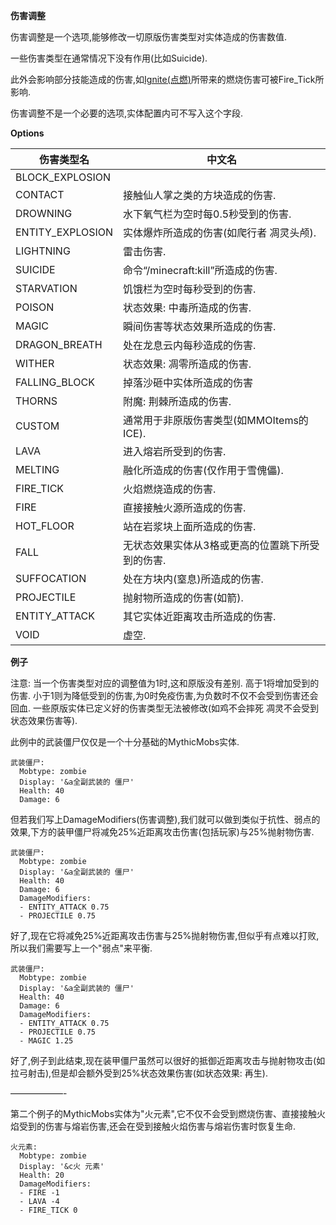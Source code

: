 **伤害调整**

伤害调整是一个选项,能够修改一切原版伤害类型对实体造成的伤害数值.

一些伤害类型在通常情况下没有作用(比如Suicide).

此外会影响部分技能造成的伤害,如[Ignite(点燃)](/技能/列表)所带来的燃烧伤害可被Fire_Tick所影响.

伤害调整不是一个必要的选项,实体配置内可不写入这个字段.

**Options**

| 伤害类型名       | 中文名 |
| ---------------- | -------
| BLOCK_EXPLOSION  | | 炸药爆炸所造成的伤害. |
| CONTACT          | 接触仙人掌之类的方块造成的伤害. |
| DROWNING         | 水下氧气栏为空时每0.5秒受到的伤害. |
| ENTITY_EXPLOSION | 实体爆炸所造成的伤害(如爬行者 凋灵头颅). |
| LIGHTNING	   | 雷击伤害. |
| SUICIDE       | 命令“/minecraft:kill”所造成的伤害. |
| STARVATION    | 饥饿栏为空时每秒受到的伤害. |
| POISON        | 状态效果: 中毒所造成的伤害. |
| MAGIC         | 瞬间伤害等状态效果所造成的伤害. |
| DRAGON_BREATH	| 处在龙息云内每秒造成的伤害. |
| WITHER        | 状态效果: 凋零所造成的伤害. |
| FALLING_BLOCK | 掉落沙砸中实体所造成的伤害 |
| THORNS        | 附魔: 荆棘所造成的伤害. |
| CUSTOM        | 通常用于非原版伤害类型(如MMOItems的ICE). |
| LAVA          | 进入熔岩所受到的伤害. |
| MELTING       | 融化所造成的伤害(仅作用于雪傀儡). |
| FIRE_TICK     | 火焰燃烧造成的伤害. |
| FIRE          | 直接接触火源所造成的伤害. |
| HOT_FLOOR     | 站在岩浆块上面所造成的伤害. |
| FALL          | 无状态效果实体从3格或更高的位置跳下所受到的伤害. |
| SUFFOCATION   | 处在方块内(窒息)所造成的伤害. |
| PROJECTILE    | 抛射物所造成的伤害(如箭). |
| ENTITY_ATTACK | 其它实体近距离攻击所造成的伤害. |
| VOID          | 虚空.               |

**例子**

注意: 当一个伤害类型对应的调整值为1时,这和原版没有差别. 高于1将增加受到的伤害. 小于1则为降低受到的伤害,为0时免疫伤害,为负数时不仅不会受到伤害还会回血. 一些原版实体已定义好的伤害类型无法被修改(如鸡不会摔死 凋灵不会受到状态效果伤害等).

此例中的武装僵尸仅仅是一个十分基础的MythicMobs实体.

```
武装僵尸:
  Mobtype: zombie
  Display: '&a全副武装的 僵尸'
  Health: 40
  Damage: 6
```

但若我们写上DamageModifiers(伤害调整),我们就可以做到类似于抗性、弱点的效果,下方的装甲僵尸将减免25%近距离攻击伤害(包括玩家)与25%抛射物伤害.

```
武装僵尸:
  Mobtype: zombie
  Display: '&a全副武装的 僵尸'
  Health: 40
  Damage: 6
  DamageModifiers:
  - ENTITY_ATTACK 0.75
  - PROJECTILE 0.75
```

好了,现在它将减免25%近距离攻击伤害与25%抛射物伤害,但似乎有点难以打败,所以我们需要写上一个"弱点"来平衡.

```
武装僵尸:
  Mobtype: zombie
  Display: '&a全副武装的 僵尸'
  Health: 40
  Damage: 6
  DamageModifiers:
  - ENTITY_ATTACK 0.75
  - PROJECTILE 0.75
  - MAGIC 1.25
```

好了,例子到此结束,现在装甲僵尸虽然可以很好的抵御近距离攻击与抛射物攻击(如拉弓射击),但是却会额外受到25%状态效果伤害(如状态效果: 再生).

——————-

第二个例子的MythicMobs实体为"火元素",它不仅不会受到燃烧伤害、直接接触火焰受到的伤害与熔岩伤害,还会在受到接触火焰伤害与熔岩伤害时恢复生命.

```
火元素:
  Mobtype: zombie
  Display: '&c火 元素'
  Health: 20
  DamageModifiers:
  - FIRE -1
  - LAVA -4
  - FIRE_TICK 0
```